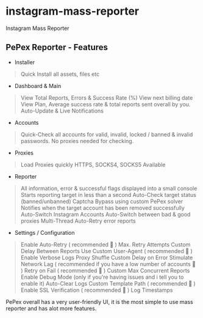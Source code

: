 # instagram-mass-reporter
Instagram Mass Reporter

## PePex Reporter - Features

- Installer
> Quick Install all assets, files etc

- Dashboard & Main 
> View Total Reports, Errors & Success Rate (%)
> View next billing date
> View Plan, Average success rate & total reports sent overall by you.
> Auto-Update & Live Notifications

- Accounts
> Quick-Check all accounts for valid, invalid, locked / banned & invalid passwords.
> No proxies needed for checking.

- Proxies
> Load Proxies quickly
> HTTPS, SOCKS4, SOCKS5 Available

- Reporter
> All information, error & successful flags displayed into a small console
> Starts reporting target in less than a second
> Auto-Check target status (banned/unbanned)
> Captcha Bypass using custom PePex solver
> Notifies when the target account has been removed successfully
> Auto-Switch Instagram Accounts
> Auto-Switch between bad & good proxies
> Multi-Thread
> Auto-Retry error reports

- Settings / Configuration
> Enable Auto-Retry ( recommended :star2: )
> Max. Retry Attempts
> Custom Delay Between Reports 
> Use Custom User-Agent ( recommended :star2: )
> Enable Verbose Logs
> Proxy Shuffle
> Custom Delay on Error 
> Stimulate Network Lag ( recommended if you have a low number of accounts :star2: )
> Retry on Fail ( recommended :star2: )
> Custom Max Concurrent Reports
> Enable Debug Mode (only if you're having issues and i tell you to enable it)
> Auto-Clear Logs 
> Custom Template Path ( recommended :star2: )
> Enable SSL Verification ( recommended :star2: )
> Log Timestamps 

PePex overall has a very user-friendly UI, it is the most simple to use mass reporter and has alot more features.
